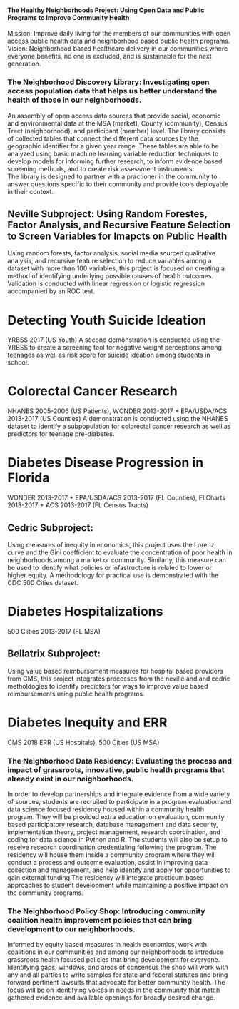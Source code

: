 #### The Healthy Neighborhoods Project: Using Open Data and Public Programs to Improve Community Health
Mission: Improve daily living for the members of our communities with open access public health data and neighborhood based public health programs. 
Vision: Neighborhood based healthcare delivery in our communities where everyone benefits, no one is excluded, and is sustainable for the next generation. 

### The Neighborhood Discovery Library: Investigating open access population data that helps us better understand the health of those in our neighborhoods.
An assembly of open access data sources that provide social, economic and environmental data at the MSA (market), County (community), Census Tract (neighborhood), and participant (member) level. 
The library consists of collected tables that connect the different data sources by the geographic identifier for a given year range. These tables are able to be analyzed using basic machine learning variable reduction techniques to develop models for informing further research, to inform evidence based screening methods, and to create risk assessment instruments.  
The library is designed to partner with a practioner in the community to answer questions specific to their community and provide tools deployable in their context. 

## Neville Subproject: Using Random Forestes, Factor Analysis, and Recursive Feature Selection to Screen Variables for Imapcts on Public Health
Using random forests, factor analysis, social media sourced qualitative analysis, and recursive feature selection to reduce variables among a dataset with more than 100 variables, this project is focused on creating a method of identifying underlying possible causes of health outcomes. Validation is conducted with linear regression or logistic regression accompanied by an ROC test.

# Detecting Youth Suicide Ideation
YRBSS 2017 (US Youth)
A second demonstration is conducted using the YRBSS to create a screening tool for negative weight perceptions among teenages as well as risk score for suicide ideation among students in school.

# Colorectal Cancer Research
NHANES 2005-2006 (US Patients), WONDER 2013-2017 + EPA/USDA/ACS 2013-2017 (US Counties)
A demonstration is conducted using the NHANES dataset to identify a subpopulation for colorectal cancer research as well as predictors for teenage pre-diabetes. 

# Diabetes Disease Progression in Florida
WONDER 2013-2017 + EPA/USDA/ACS 2013-2017 (FL Counties), FLCharts 2013-2017 + ACS 2013-2017 (FL Census Tracts)

## Cedric Subproject: 
Using measures of inequity in economics, this project uses the Lorenz curve and the Gini coefficient to evaluate the concentration of poor health in neighborhoods among a market or community. Similarly, this measure can be used to identify what policies or infastructure is related to lower or higher equity. A methodology for practical use is demonstrated with the CDC 500 Cities dataset.

# Diabetes Hospitalizations
500 Ciities 2013-2017 (FL MSA)

## Bellatrix Subproject: 
Using value based reimbursement measures for hospital based providers from CMS, this project integrates processes from the neville and and cedric metholdogies to identify predictors for ways to improve value based reimbursements using public health programs.

# Diabetes Inequity and ERR 
CMS 2018 ERR (US Hospitals), 500 Cities (US MSA) 

### The Neighborhood Data Residency: Evaluating the process and impact of grassroots, innovative, public health programs that already exist in our neighborhoods.
In order to develop partnerships and integrate evidence from a wide variety of sources, students are recruited to participate in a program evaluation and data science focused residency housed within a community health program. They will be provided extra education on evaluation, community based participatory research, database management and data security, implementation theory, project management, research coordination, and coding for data science in Python and R. The students will also be setup to receive research coordination credentialing following the program. 
The residency will house them inside a community program where they will conduct a process and outcome evaluation, assist in improving data collection and management, and help identify and apply for opportunities to gain external funding.The residency will integrate practicum based approaches to student development while maintaining a positive impact on the community programs. 

### The Neighborhood Policy Shop: Introducing community coalition health improvement policies that can bring development to our neighborhoods. 
Informed by equity based measures in health economics, work with coalitions in our communities and among our neighborhoods to introduce grassroots health focused policies that bring development for everyone. 
Identifying gaps, windows, and areas of consensus the shop will work with any and all parties to write samples for state and federal statutes and bring forward pertinent lawsuits that advocate for better community health. The focus will be on identifying voices in needs in the community that match gathered evidence and available openings for broadly desired change. 
